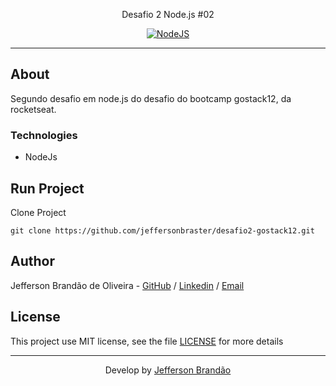 <p align="center">Desafio 2 Node.js #02</p>
<p align="center">
  <a href="https://nodejs.org/en/">
    <img src="https://img.shields.io/static/v1?label=Node&message=JS&color=blue?style=plastic&logo=Node.js" alt="NodeJS" />
  </a>
</p>

---

## About

Segundo desafio em node.js do desafio do bootcamp gostack12, da rocketseat.

### Technologies

<ul>
    <li>NodeJs</li>  
</ul>

## Run Project

Clone Project

```git
git clone https://github.com/jeffersonbraster/desafio2-gostack12.git
```



## Author

Jefferson Brandão de Oliveira - [GitHub](https://github.com/jeffersonbraster) / [Linkedin](https://www.linkedin.com/in/jefferson-brandao-dev/) / [Email](mailto:jeffersonbraster@gmail.com)

## License

This project use MIT license, see the file [LICENSE](.github/LICENSE.md) for more details

---

<p align="center">Develop by <a href="https://github.com/jeffersonbraster">Jefferson Brandão</a></p>
